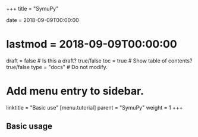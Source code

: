 +++
title = "SymuPy"

date = 2018-09-09T00:00:00
# lastmod = 2018-09-09T00:00:00

draft = false  # Is this a draft? true/false
toc = true  # Show table of contents? true/false
type = "docs"  # Do not modify.

# Add menu entry to sidebar.
linktitle = "Basic use"
[menu.tutorial]
  parent = "SymuPy"
  weight = 1
+++

## Basic usage 

